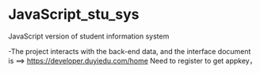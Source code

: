 # JavaScript_stu_sys
JavaScript version of student information system

 -The project interacts with the back-end data, and the interface document is
     ==> https://developer.duyiedu.com/home
      Need to register to get  appkey，
